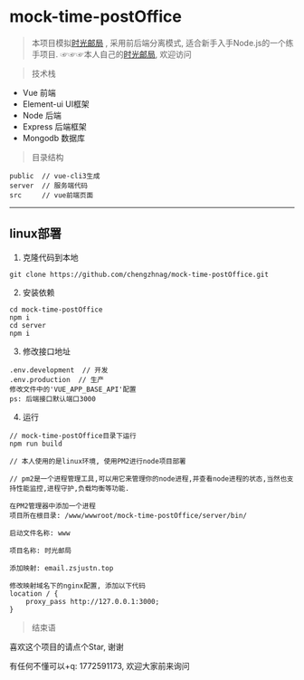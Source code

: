# mock-time-postOffice

> 本项目模拟[时光邮局](https://www.hi2future.com/) , 采用前后端分离模式, 适合新手入手Node.js的一个练手项目. ☞☞☞本人自己的[时光邮局](http://email.zsjustn.top/), 欢迎访问

> 技术栈
- Vue 前端
- Element-ui UI框架
- Node 后端
- Express 后端框架
- Mongodb 数据库

> 目录结构

```
public  // vue-cli3生成
server  // 服务端代码
src     // vue前端页面
```


---
## linux部署
1. 克隆代码到本地

```
git clone https://github.com/chengzhnag/mock-time-postOffice.git
```

2. 安装依赖

```
cd mock-time-postOffice
npm i
cd server
npm i
```

3. 修改接口地址

```
.env.development  // 开发
.env.production  // 生产
修改文件中的'VUE_APP_BASE_API'配置
ps: 后端接口默认端口3000
```

4. 运行

```
// mock-time-postOffice目录下运行
npm run build

// 本人使用的是linux环境, 使用PM2进行node项目部署

// pm2是一个进程管理工具,可以用它来管理你的node进程,并查看node进程的状态,当然也支持性能监控,进程守护,负载均衡等功能.

在PM2管理器中添加一个进程
项目所在根目录: /www/wwwroot/mock-time-postOffice/server/bin/  

启动文件名称: www

项目名称: 时光邮局 

添加映射: email.zsjustn.top

修改映射域名下的nginx配置, 添加以下代码
location / {
	proxy_pass http://127.0.0.1:3000;
}

```





> 结束语

喜欢这个项目的请点个Star, 谢谢

有任何不懂可以+q: 1772591173, 欢迎大家前来询问


